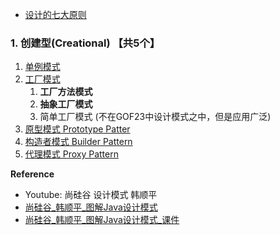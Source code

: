 
* [设计的七大原则](docs/设计的七大原则.md)

### 1. 创建型(Creational) 【共5个】
1. [单例模式](docs/01.Singleton.单例模式.md)
2. [工厂模式](docs/02.FactoryMethod.工厂模式.md)
   1. **工厂方法模式**
   2. **抽象工厂模式**
   3. 简单工厂模式 (不在GOF23中设计模式之中，但是应用广泛)
3. [原型模式 Prototype Patter](docs/03.Prototype.原型模式.md)
4. [构造者模式 Builder Pattern](docs/04.BuilderPattern.建造者模式.md)
5. [代理模式 Proxy Pattern](docs/05.ProxyPattern.代理模式.md)

**Reference**
* Youtube: 尚硅谷 设计模式 韩顺平
* [尚硅谷_韩顺平_图解Java设计模式](docs/尚硅谷_韩顺平_图解Java设计模式.pdf)
* [尚硅谷_韩顺平_图解Java设计模式_课件](docs/尚硅谷_韩顺平_图解Java设计模式_课件.pdf)